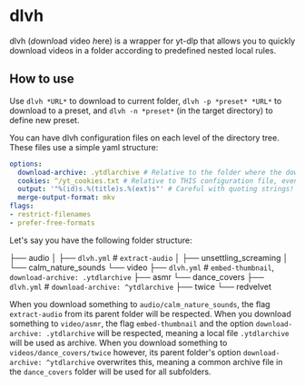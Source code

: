 # dlvh

dlvh (*d*own*l*oad *v*ideo *h*ere) is a wrapper for yt-dlp that allows you to quickly download videos in a folder according to predefined nested local rules.

## How to use

Use `dlvh *URL*` to download to current folder, `dlvh -p *preset* *URL*` to download to a preset, and `dlvh -n *preset*` (in the target directory) to define new preset.

You can have dlvh configuration files on each level of the directory tree. These files use a simple yaml structure:

```yaml
options:
  download-archive: .ytdlarchive # Relative to the folder where the download happens
  cookies: ^/yt_cookies.txt # Relative to THIS configuration file, even in subfolders
  output: '"%(id)s.%(title)s.%(ext)s"' # Careful with quoting strings!
  merge-output-format: mkv
flags:
- restrict-filenames
- prefer-free-formats
```

Let's say you have the following folder structure:

├── audio
│   ├── `dlvh.yml` # `extract-audio`
│   ├── unsettling_screaming
│   └── calm_nature_sounds
└── video
    ├── `dlvh.yml` # `embed-thumbnail`, `download-archive: .ytdlarchive`
    ├── asmr
    └── dance_covers
        ├── `dlvh.yml` # `download-archive: ^ytdlarchive`
        ├── twice
        └── redvelvet

When you download something to `audio/calm_nature_sounds`, the flag `extract-audio` from its parent folder will be respected.
When you download something to `video/asmr`, the flag `embed-thumbnail` and the option `download-archive: .ytdlarchive` will be respected, meaning a local file `.ytdlarchive` will be used as archive.
When you download something to `videos/dance_covers/twice` however, its parent folder's option `download-archive: ^ytdlarchive` overwrites this, meaning a common archive file in the `dance_covers` folder will be used for all subfolders.
